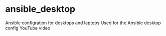 # ansible_desktop
Ansible configration for desktops and laptops
Used for the Ansible desktop config YouTube video

